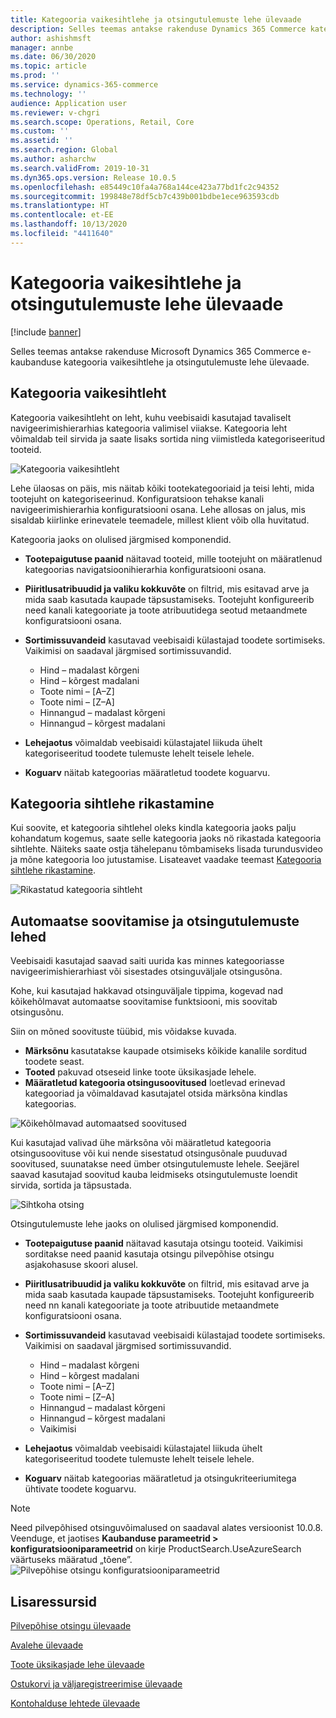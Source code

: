 ```yaml
---
title: Kategooria vaikesihtlehe ja otsingutulemuste lehe ülevaade
description: Selles teemas antakse rakenduse Dynamics 365 Commerce kategooria vaikesihtlehe ja otsingutulemuste lehe ülevaade.
author: ashishmsft
manager: annbe
ms.date: 06/30/2020
ms.topic: article
ms.prod: ''
ms.service: dynamics-365-commerce
ms.technology: ''
audience: Application user
ms.reviewer: v-chgri
ms.search.scope: Operations, Retail, Core
ms.custom: ''
ms.assetid: ''
ms.search.region: Global
ms.author: asharchw
ms.search.validFrom: 2019-10-31
ms.dyn365.ops.version: Release 10.0.5
ms.openlocfilehash: e85449c10fa4a768a144ce423a77bd1fc2c94352
ms.sourcegitcommit: 199848e78df5cb7c439b001bdbe1ece963593cdb
ms.translationtype: HT
ms.contentlocale: et-EE
ms.lasthandoff: 10/13/2020
ms.locfileid: "4411640"
---
```

# <a name="default-category-landing-page-and-search-results-page-overview"></a>Kategooria vaikesihtlehe ja otsingutulemuste lehe ülevaade

[!include [banner](includes/banner.md)]

Selles teemas antakse rakenduse Microsoft Dynamics 365 Commerce e-kaubanduse kategooria vaikesihtlehe ja otsingutulemuste lehe ülevaade.

## <a name="default-category-landing-page"></a>Kategooria vaikesihtleht

Kategooria vaikesihtleht on leht, kuhu veebisaidi kasutajad tavaliselt navigeerimishierarhias kategooria valimisel viiakse. Kategooria leht võimaldab teil sirvida ja saate lisaks sortida ning viimistleda kategoriseeritud tooteid.

![Kategooria vaikesihtleht](./media/SimpleCategoryLandingDressCategory.png)

Lehe ülaosas on päis, mis näitab kõiki tootekategooriaid ja teisi lehti, mida tootejuht on kategoriseerinud. Konfiguratsioon tehakse kanali navigeerimishierarhia konfiguratsiooni osana. Lehe allosas on jalus, mis sisaldab kiirlinke erinevatele teemadele, millest klient võib olla huvitatud.

Kategooria jaoks on olulised järgmised komponendid.

- **Tootepaigutuse paanid** näitavad tooteid, mille tootejuht on määratlenud kategoorias navigatsioonihierarhia konfiguratsiooni osana.
- **Piiritlusatribuudid ja valiku kokkuvõte** on filtrid, mis esitavad arve ja mida saab kasutada kaupade täpsustamiseks. Tootejuht konfigureerib need kanali kategooriate ja toote atribuutidega seotud metaandmete konfiguratsiooni osana.
- **Sortimissuvandeid** kasutavad veebisaidi külastajad toodete sortimiseks. Vaikimisi on saadaval järgmised sortimissuvandid.

    - Hind – madalast kõrgeni
    - Hind – kõrgest madalani
    - Toote nimi – \[A–Z\]
    - Toote nimi – \[Z–A\]
    - Hinnangud – madalast kõrgeni
    - Hinnangud – kõrgest madalani

- **Lehejaotus** võimaldab veebisaidi külastajatel liikuda ühelt kategoriseeritud toodete tulemuste lehelt teisele lehele.
- **Koguarv** näitab kategoorias määratletud toodete koguarvu.

## <a name="enrich-a-category-landing-page"></a>Kategooria sihtlehe rikastamine

Kui soovite, et kategooria sihtlehel oleks kindla kategooria jaoks palju kohandatum kogemus, saate selle kategooria jaoks nö rikastada kategooria sihtlehte. Näiteks saate ostja tähelepanu tõmbamiseks lisada turundusvideo ja mõne kategooria loo jutustamise. Lisateavet vaadake teemast [Kategooria sihtlehe rikastamine](enrich-category-page.md).

![Rikastatud kategooria sihtleht](./media/CategoryLandingPages.png)

## <a name="auto-suggest-and-search-results-pages"></a>Automaatse soovitamise ja otsingutulemuste lehed

Veebisaidi kasutajad saavad saiti uurida kas minnes kategooriasse navigeerimishierarhiast või sisestades otsinguväljale otsingusõna.

Kohe, kui kasutajad hakkavad otsinguväljale tippima, kogevad nad kõikehõlmavat automaatse soovitamise funktsiooni, mis soovitab otsingusõnu.

Siin on mõned soovituste tüübid, mis võidakse kuvada.

- **Märksõnu** kasutatakse kaupade otsimiseks kõikide kanalile sorditud toodete seast.
- **Tooted** pakuvad otseseid linke toote üksikasjade lehele.
- **Määratletud kategooria otsingusoovitused** loetlevad erinevad kategooriad ja võimaldavad kasutajatel otsida märksõna kindlas kategoorias.

![Kõikehõlmavad automaatsed soovitused](./media/ImmersiveAutoSuggestUX.png)

Kui kasutajad valivad ühe märksõna või määratletud kategooria otsingusoovituse või kui nende sisestatud otsingusõnale puuduvad soovitused, suunatakse need ümber otsingutulemuste lehele. Seejärel saavad kasutajad soovitud kauba leidmiseks otsingutulemuste loendit sirvida, sortida ja täpsustada.

![Sihtkoha otsing](./media/SearchLanding.png)

Otsingutulemuste lehe jaoks on olulised järgmised komponendid.

- **Tootepaigutuse paanid** näitavad kasutaja otsingu tooteid. Vaikimisi sorditakse need paanid kasutaja otsingu pilvepõhise otsingu asjakohasuse skoori alusel.
- **Piiritlusatribuudid ja valiku kokkuvõte** on filtrid, mis esitavad arve ja mida saab kasutada kaupade täpsustamiseks. Tootejuht konfigureerib need nn kanali kategooriate ja toote atribuutide metaandmete konfiguratsiooni osana.
- **Sortimissuvandeid** kasutavad veebisaidi külastajad toodete sortimiseks. Vaikimisi on saadaval järgmised sortimissuvandid.

    - Hind – madalast kõrgeni
    - Hind – kõrgest madalani
    - Toote nimi – \[A–Z\]
    - Toote nimi – \[Z–A\]
    - Hinnangud – madalast kõrgeni
    - Hinnangud – kõrgest madalani
    - Vaikimisi

- **Lehejaotus** võimaldab veebisaidi külastajatel liikuda ühelt kategoriseeritud toodete tulemuste lehelt teisele lehele.
- **Koguarv** näitab kategoorias määratletud ja otsingukriteeriumitega ühtivate toodete koguarvu.

>[!NOTE]
>Need pilvepõhised otsinguvõimalused on saadaval alates versioonist 10.0.8. Veenduge, et jaotises **Kaubanduse parameetrid > konfiguratsiooniparameetrid** on kirje ProductSearch.UseAzureSearch väärtuseks määratud „tõene”. 
![Pilvepõhise otsingu konfiguratsiooniparameetrid](./media/CloudPoweredSearchConfigurationParameters.png)

## <a name="additional-resources"></a>Lisaressursid

[Pilvepõhise otsingu ülevaade](cloud-powered-search-overview.md)

[Avalehe ülevaade](quick-tour-home-page.md)

[Toote üksikasjade lehe ülevaade](quick-tour-pdp.md)

[Ostukorvi ja väljaregistreerimise ülevaade](quick-tour-cart-checkout.md)

[Kontohalduse lehtede ülevaade](quick-tour-account-management.md)

